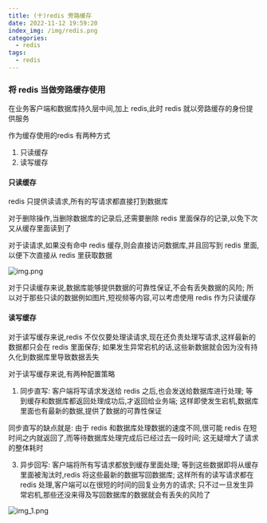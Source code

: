 ```yaml
---
title: (十)redis 旁路缓存
date: 2022-11-12 19:59:20
index_img: /img/redis.png
categories:
  - redis
tags:
  - redis
---
```


### 将 redis 当做旁路缓存使用

在业务客户端和数据库持久层中间,加上 redis,此时 redis 就以旁路缓存的身份提供服务

作为缓存使用的redis 有两种方式

1. 只读缓存
2. 读写缓存

#### 只读缓存

redis 只提供读请求,所有的写请求都直接打到数据库

对于删除操作,当删除数据库的记录后,还需要删除 redis 里面保存的记录,以免下次又从缓存里面读到了

对于读请求,如果没有命中 redis 缓存,则会直接访问数据库,并且回写到 redis 里面,以便下次直接从 redis 里获取数据

![img.png](https://tva1.sinaimg.cn/large/008vK57jgy1h82lz1mtthj30j50acgnw.jpg)

对于只读缓存来说,数据库能够提供数据的可靠性保证,不会有丢失数据的风险; 所以对于那些只读的数据例如图片,短视频等内容,可以考虑使用 redis 作为只读缓存

#### 读写缓存

对于读写缓存来说,redis 不仅仅要处理读请求,现在还负责处理写请求,这样最新的数据都只会在 redis 里面保存; 如果发生异常宕机的话,这些新数据就会因为没有持久化到数据库里导致数据丢失

对于读写缓存来说,有两种配置策略

1. 同步直写: 客户端将写请求发送给 redis 之后,也会发送给数据库进行处理; 等到缓存和数据库都返回处理成功后,才返回给业务端; 这样即使发生宕机,数据库里面也有最新的数据,提供了数据的可靠性保证

同步直写的缺点就是: 由于 redis 和数据库处理数据的速度不同,很可能 redis 在短时间之内就返回了,而等待数据库处理完成后已经过去一段时间; 这无疑增大了请求的整体耗时

3. 异步回写: 客户端将所有写请求都放到缓存里面处理; 等到这些数据即将从缓存里面被淘汰时,redis 将这些最新的数据写回数据库; 这样所有的读写请求都在 redis 处理,客户端可以在很短的时间的回复业务方的请求; 只不过一旦发生异常宕机,那些还没来得及写回数据库的数据就会有丢失的风险了

![img_1.png](https://tva1.sinaimg.cn/large/008vK57jgy1h82lz7158pj30is0a1abo.jpg)